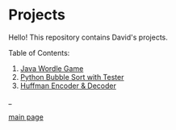 # Projects

Hello! This repository contains David's projects.

Table of Contents:  

1. [Java Wordle Game](https://github.com/shooby-d/projects/tree/main/Wordle)  
2. [Python Bubble Sort with Tester](https://github.com/shooby-d/projects/tree/main/Bubble%20Sort)  
3. [Huffman Encoder & Decoder](https://github.com/shooby-d/projects/tree/main/Huffman%20Encoder%20%26%20Decoder)  
  
_ 

[main page](https://github.com/shooby-d/projects)
